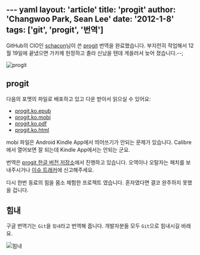 --- yaml
layout: 'article'
title: 'progit'
author: 'Changwoo Park, Sean Lee'
date: '2012-1-8'
tags: ['git', 'progit', '번역']
---

GitHub의 CIO인 [schacon](http://github.com/schacon)님이 쓴 [progit][] 번역을 완료했습니다. 부지런히 작업해서 12월 19일에 끝냈으면 가카께 헌정하고 졸라 신났을 텐데 게을러서 늦어 졌습니다.--;

![progit](/articles/2011/progit/progit.book-big.jpg)

## progit

다음의 포멧의 파일로 배포하고 있고 다운 받아서 읽으실 수 있어요:

 * [progit.ko.epub](http://dogfeet.github.com/progit/progit.ko.epub)
 * [progit.ko.mobi](http://dogfeet.github.com/progit/progit.ko.mobi)
 * [progit.ko.pdf](http://dogfeet.github.com/progit/progit.ko.pdf)
 * [progit.ko.html](http://dogfeet.github.com/progit/progit.ko.html)

mobi 파일은 Android Kindle App에서 띄어쓰기가 안되는 문제가 있습니다. Calibre에서 열어보면 잘 되는데 Kindle App에서는 안되는 군요.

번역은 [progit 한글 버전 저장소][]에서 진행하고 있습니다. 오역이나 오탈자는 패치를 보내주시거나 [이슈 트래커][]에 신고해주세요.

다시 한번 동료의 힘을 몸소 체험한 프로젝트 였습니다. 혼자였다면 결코 완주하지 못했을 겁니다.

[progit 한글 버전 저장소]: https://github.com/dogfeet/progit
[이슈 트래커]: https://github.com/dogfeet/progit/issues
[progit]: http://progit.org

## 힘내

구글 번역기는 `Git`을 `힘내`라고 번역해 줍니다. 개발자분들 모두 `Git`으로 힘내시길 바래요.

![힘내](/articles/2011/progit/git-.png)

